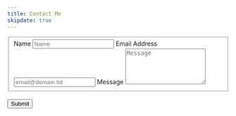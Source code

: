 ```yaml
---
title: Contact Me
skipdate: true
---
```


<form id="fs-frm" name="simple-contact-form" accept-charset="utf-8" action="https://formspree.io/f/mpzkwqen" method="post">
  <fieldset id="fs-frm-inputs">
    <label for="full-name">Name</label>
    <input type="text" name="name" id="full-name" placeholder="Name" required="true">
    <label for="email-address">Email Address</label>
    <input type="email" name="_replyto" id="email-address" placeholder="email@domain.tld" required="true">
    <label for="message">Message</label>
    <textarea rows="5" name="message" id="message" placeholder="Message" required=""></textarea>
    <input type="hidden" name="_subject" id="email-subject" value="Contact Form Submission">
  </fieldset>
  <br/>
  <input type="submit" value="Submit">
</form>